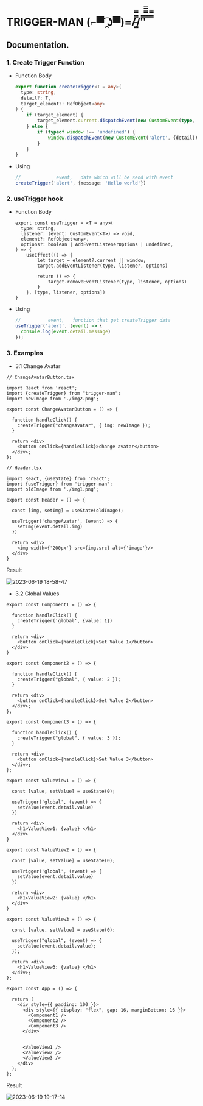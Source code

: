 # TRIGGER-MAN (⌐▀͡ ̯ʖ▀)=/̵͇̿̿/'̿'̿̿̿ ̿ ̿̿

## Documentation.

### 1. Create Trigger Function

+ Function Body
  
  ```ts
  export function createTrigger<T = any>(
    type: string, 
    detail?: T, 
    target_element?: RefObject<any>
  ) {
      if (target_element) {
          target_element.current.dispatchEvent(new CustomEvent(type, {detail}));
      } else {
          if (typeof window !== 'undefined') {
              window.dispatchEvent(new CustomEvent('alert', {detail}));
          }
      }
  }
  ```

+ Using
    
  ```ts
  //             event,   data which will be send with event
  createTrigger('alert', {message: 'Hello world'})
  ```

### 2. useTrigger hook

+ Function Body

  ```tsx
  export const useTrigger = <T = any>(
    type: string,
    listener: (event: CustomEvent<T>) => void,
    element?: RefObject<any>,
    options?: boolean | AddEventListenerOptions | undefined,
  ) => {
      useEffect(() => {
          let target = element?.current || window;
          target.addEventListener(type, listener, options)
  
          return () => {
              target.removeEventListener(type, listener, options)
          }
      }, [type, listener, options])
  }
  ```

+ Using

  ```ts
  //          event,   function that get createTrigger data
  useTrigger('alert', (event) => {
    console.log(event.detail.message)
  });
  ```

### 3. Examples

+ 3.1 Change Avatar



```tsx
// ChangeAvatarButton.tsx

import React from 'react';
import {createTrigger} from "trigger-man";
import newImage from './img2.png';

export const ChangeAvatarButton = () => {

  function handleClick() {
    createTrigger("changeAvatar", { img: newImage });
  }

  return <div>
    <button onClick={handleClick}>change avatar</button>
  </div>;
};
```

```tsx
// Header.tsx

import React, {useState} from 'react';
import {useTrigger} from "trigger-man";
import oldImage from './img1.png';

export const Header = () => {

  const [img, setImg] = useState(oldImage);

  useTrigger('changeAvatar', (event) => {
    setImg(event.detail.img)
  })

  return <div>
    <img width={'200px'} src={img.src} alt={'image'}/>
  </div>
}
```

Result

![2023-06-19 18-58-47](https://github.com/genacr0co/trigger-man/assets/83674229/5b72b243-1aa8-449d-8d88-984d5060393f)



+ 3.2 Global Values

```tsx
export const Component1 = () => {

  function handleClick() {
    createTrigger('global', {value: 1})
  }

  return <div>
    <button onClick={handleClick}>Set Value 1</button>
  </div>
}
```

```tsx
export const Component2 = () => {

  function handleClick() {
    createTrigger("global", { value: 2 });
  }

  return <div>
    <button onClick={handleClick}>Set Value 2</button>
  </div>;
};
```

```tsx
export const Component3 = () => {

  function handleClick() {
    createTrigger("global", { value: 3 });
  }

  return <div>
    <button onClick={handleClick}>Set Value 3</button>
  </div>;
};
```
```tsx
export const ValueView1 = () => {

  const [value, setValue] = useState(0);

  useTrigger('global', (event) => {
    setValue(event.detail.value)
  })

  return <div>
    <h1>ValueView1: {value} </h1>
  </div>
}
```
```tsx
export const ValueView2 = () => {

  const [value, setValue] = useState(0);

  useTrigger('global', (event) => {
    setValue(event.detail.value)
  })

  return <div>
    <h1>ValueView2: {value} </h1>
  </div>
}
```
```tsx
export const ValueView3 = () => {

  const [value, setValue] = useState(0);

  useTrigger("global", (event) => {
    setValue(event.detail.value);
  });

  return <div>
    <h1>ValueView3: {value} </h1>
  </div>;
};
```

```tsx
export const App = () => {

  return (
    <div style={{ padding: 100 }}>
      <div style={{ display: "flex", gap: 16, marginBottom: 16 }}>
        <Component1 />
        <Component2 />
        <Component3 />
      </div>


      <ValueView1 />
      <ValueView2 />
      <ValueView3 />
    </div>
  );
};
```

Result

![2023-06-19 19-17-14](https://github.com/genacr0co/trigger-man/assets/83674229/aa4d1824-d6b1-4a32-980f-adf8a2abd7fe)